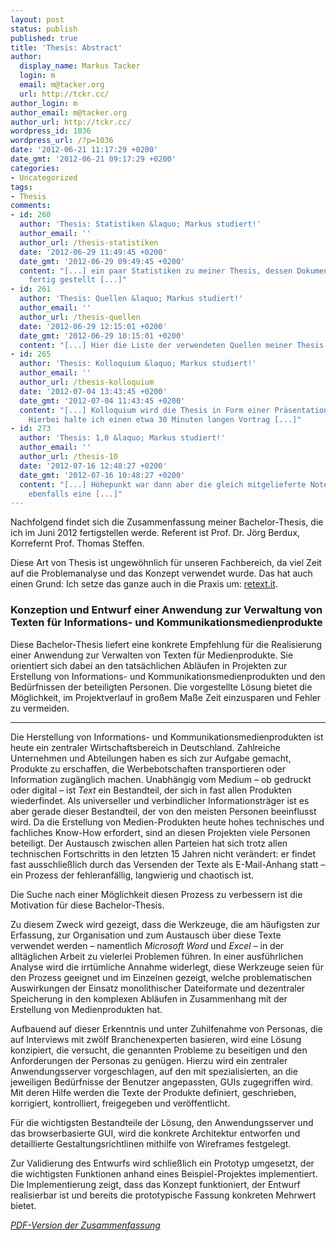 ```yaml
---
layout: post
status: publish
published: true
title: 'Thesis: Abstract'
author:
  display_name: Markus Tacker
  login: m
  email: m@tacker.org
  url: http://tckr.cc/
author_login: m
author_email: m@tacker.org
author_url: http://tckr.cc/
wordpress_id: 1036
wordpress_url: /?p=1036
date: '2012-06-21 11:17:29 +0200'
date_gmt: '2012-06-21 09:17:29 +0200'
categories:
- Uncategorized
tags:
- Thesis
comments:
- id: 260
  author: 'Thesis: Statistiken &laquo; Markus studiert!'
  author_email: ''
  author_url: /thesis-statistiken
  date: '2012-06-29 11:49:45 +0200'
  date_gmt: '2012-06-29 09:49:45 +0200'
  content: "[...] ein paar Statistiken zu meiner Thesis, dessen Dokument ich heute
    fertig gestellt [...]"
- id: 261
  author: 'Thesis: Quellen &laquo; Markus studiert!'
  author_email: ''
  author_url: /thesis-quellen
  date: '2012-06-29 12:15:01 +0200'
  date_gmt: '2012-06-29 10:15:01 +0200'
  content: "[...] Hier die Liste der verwendeten Quellen meiner Thesis. [...]"
- id: 265
  author: 'Thesis: Kolloquium &laquo; Markus studiert!'
  author_email: ''
  author_url: /thesis-kolloquium
  date: '2012-07-04 13:43:45 +0200'
  date_gmt: '2012-07-04 11:43:45 +0200'
  content: "[...] Kolloquium wird die Thesis in Form einer Präsentation vorgestellt.
    Hierbei halte ich einen etwa 30 Minuten langen Vortrag [...]"
- id: 273
  author: 'Thesis: 1,0 &laquo; Markus studiert!'
  author_email: ''
  author_url: /thesis-10
  date: '2012-07-16 12:48:27 +0200'
  date_gmt: '2012-07-16 10:48:27 +0200'
  content: "[...] Höhepunkt war dann aber die gleich mitgelieferte Note der Thesis,
    ebenfalls eine [...]"
---
```

<p>Nachfolgend findet sich die Zusammenfassung meiner Bachelor-Thesis, die ich im Juni 2012 fertigstellen werde. Referent ist Prof. Dr. Jörg Berdux, Korrefernt Prof. Thomas Steffen.</p>
<p>Diese Art von Thesis ist ungewöhnlich für unseren Fachbereich, da viel Zeit auf die Problemanalyse und das Konzept verwendet wurde. Das hat auch einen Grund: Ich setze das ganze auch in die Praxis um: <a href="http://retext.it/">retext.it</a>.</p>
<h3>Konzeption und Entwurf einer Anwendung zur Verwaltung von Texten für Informations- und Kommunikationsmedienprodukte</h3>
<p>Diese Bachelor-Thesis liefert eine konkrete Empfehlung für die Realisierung einer Anwendung zur Verwalten von Texten für Medienprodukte. Sie orientiert sich dabei an den tatsächlichen Abläufen in Projekten zur Erstellung von Informations- und Kommunikationsmedienprodukten und den Bedürfnissen der beteiligten Personen. Die vorgestellte Lösung bietet die Möglichkeit, im Projektverlauf in großem Maße Zeit einzusparen und Fehler zu vermeiden.</p>
<hr>
<p>Die Herstellung von Informations- und Kommunikationsmedienprodukten ist heute ein zentraler Wirtschaftsbereich in Deutschland. Zahlreiche Unternehmen und Abteilungen haben es sich zur Aufgabe gemacht, Produkte zu erschaffen, die Werbebotschaften transportieren oder Information zugänglich machen. Unabhängig vom Medium &ndash; ob gedruckt oder digital &ndash; ist <em>Text</em> ein Bestandteil, der sich in fast allen Produkten wiederfindet. Als universeller und verbindlicher Informationsträger ist es aber gerade dieser Bestandteil, der von den meisten Personen beeinflusst wird. Da die Erstellung von Medien-Produkten heute hohes technisches und fachliches Know-How erfordert, sind an diesen Projekten viele Personen beteiligt. Der Austausch zwischen allen Parteien hat sich trotz allen technischen Fortschritts in den letzten 15 Jahren nicht verändert: er findet fast ausschließlich durch das Versenden der Texte als E-Mail-Anhang statt &ndash; ein Prozess der fehleranfällig, langwierig und chaotisch ist. </p>
<p>Die Suche nach einer Möglichkeit diesen Prozess zu verbessern ist die Motivation für diese Bachelor-Thesis. </p>
<p>Zu diesem Zweck wird gezeigt, dass die Werkzeuge, die am häufigsten zur Erfassung, zur Organisation und zum Austausch über diese Texte verwendet werden &ndash; namentlich <em>Microsoft Word</em> und <em>Excel</em> &ndash; in der alltäglichen Arbeit zu vielerlei Problemen führen. In einer ausführlichen Analyse wird die irrtümliche Annahme widerlegt, diese Werkzeuge seien für den Prozess geeignet und im Einzelnen gezeigt, welche problematischen Auswirkungen der Einsatz monolithischer Dateiformate und dezentraler Speicherung in den komplexen Abläufen in Zusammenhang mit der Erstellung von Medienprodukten hat.</p>
<p>Aufbauend auf dieser Erkenntnis und unter Zuhilfenahme von Personas, die auf Interviews mit zwölf Branchenexperten basieren, wird eine Lösung konzipiert, die versucht, die genannten Probleme zu beseitigen und den Anforderungen der Personas zu genügen. Hierzu wird ein zentraler Anwendungsserver vorgeschlagen, auf den mit spezialisierten, an die jeweiligen Bedürfnisse der Benutzer angepassten, GUIs zugegriffen wird. Mit deren Hilfe werden die Texte der Produkte definiert, geschrieben, korrigiert, kontrolliert, freigegeben und veröffentlicht.</p>
<p>Für die wichtigsten Bestandteile der Lösung, den Anwendungsserver und das browserbasierte GUI, wird die konkrete Architektur entworfen und detaillierte Gestaltungsrichtlinen mithilfe von Wireframes festgelegt.</p>
<p>Zur Validierung des Entwurfs wird schließlich ein Prototyp umgesetzt, der die wichtigsten Funktionen anhand eines Beispiel-Projektes implementiert. Die Implementierung zeigt, dass das Konzept funktioniert, der Entwurf realisierbar ist und bereits die prototypische Fassung konkreten Mehrwert bietet.</p>
<p><em><a href="/uploads/2012/06/Zusammenfassung.pdf">PDF-Version der Zusammenfassung</a></em></p>

